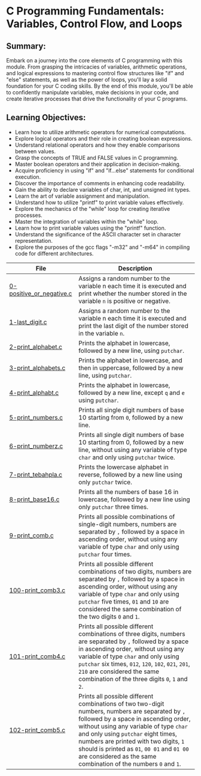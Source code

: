 # C Programming Fundamentals: Variables, Control Flow, and Loops

## Summary:
Embark on a journey into the core elements of C programming with this module. From grasping the intricacies of variables, arithmetic operations, and logical expressions to mastering control flow structures like "if" and "else" statements, as well as the power of loops, you'll lay a solid foundation for your C coding skills. By the end of this module, you'll be able to confidently manipulate variables, make decisions in your code, and create iterative processes that drive the functionality of your C programs.

## Learning Objectives:

* Learn how to utilize arithmetic operators for numerical computations.
* Explore logical operators and their role in creating boolean expressions.
* Understand relational operators and how they enable comparisons between values.
* Grasp the concepts of TRUE and FALSE values in C programming.
* Master boolean operators and their application in decision-making.
* Acquire proficiency in using "if" and "if...else" statements for conditional execution.
* Discover the importance of comments in enhancing code readability.
* Gain the ability to declare variables of char, int, and unsigned int types.
* Learn the art of variable assignment and manipulation.
* Understand how to utilize "printf" to print variable values effectively.
* Explore the mechanics of the "while" loop for creating iterative processes.
* Master the integration of variables within the "while" loop.
* Learn how to print variable values using the "printf" function.
* Understand the significance of the ASCII character set in character representation.
* Explore the purposes of the gcc flags "-m32" and "-m64" in compiling code for different architectures.

| File      | Description |
|-----------|-----|
| [0-positive_or_negative.c](https://github.com/blackpearlRZ/alx-low_level_programming/blob/master/0x01-variables_if_else_while/0-positive_or_negative.c)     | Assigns a random number to the variable n each time it is executed and print whether the number stored in the variable ``n`` is positive or negative.  |
| [1-last_digit.c](https://github.com/blackpearlRZ/alx-low_level_programming/blob/master/0x01-variables_if_else_while/1-last_digit.c)      | Assigns a random number to the variable n each time it is executed and print the last digit of the number stored in the variable ``n``.  |
| [2-print_alphabet.c](https://github.com/blackpearlRZ/alx-low_level_programming/blob/master/0x01-variables_if_else_while/2-print_alphabet.c)     | Prints the alphabet in lowercase, followed by a new line, using ``putchar``.  |
| [3-print_alphabets.c](https://github.com/blackpearlRZ/alx-low_level_programming/blob/master/0x01-variables_if_else_while/3-print_alphabets.c)     | Prints the alphabet in lowercase, and then in uppercase, followed by a new line, using ``putchar``. |
| [4-print_alphabt.c](https://github.com/blackpearlRZ/alx-low_level_programming/blob/master/0x01-variables_if_else_while/4-print_alphabt.c)      | Prints the alphabet in lowercase, followed by a new line, except ``q`` and ``e`` using ``putchar``.  |
| [5-print_numbers.c](https://github.com/blackpearlRZ/alx-low_level_programming/blob/master/0x01-variables_if_else_while/5-print_numbers.c)     | Prints all single digit numbers of base 10 starting from ``0``, followed by a new line.  |
| [6-print_numberz.c](https://github.com/blackpearlRZ/alx-low_level_programming/blob/master/0x01-variables_if_else_while/6-print_numberz.c)     | Prints all single digit numbers of base 10 starting from 0, followed by a new line, without using any variable of type ``char`` and only using ``putchar`` twice.  |
| [7-print_tebahpla.c](https://github.com/blackpearlRZ/alx-low_level_programming/blob/master/0x01-variables_if_else_while/7-print_tebahpla.c)     | Prints the lowercase alphabet in reverse, followed by a new line using only ``putchar`` twice.  |
| [8-print_base16.c](https://github.com/blackpearlRZ/alx-low_level_programming/blob/master/0x01-variables_if_else_while/8-print_base16.c)      | Prints all the numbers of base 16 in lowercase, followed by a new line using only ``putchar`` three times.  |
| [9-print_comb.c](https://github.com/blackpearlRZ/alx-low_level_programming/blob/master/0x01-variables_if_else_while/9-print_comb.c)      | Prints all possible combinations of single-digit numbers, numbers are separated by ``,`` followed by a space in ascending order, without using any variable of type ``char`` and only using ``putchar`` four times.  |
| [100-print_comb3.c](https://github.com/blackpearlRZ/alx-low_level_programming/blob/master/0x01-variables_if_else_while/100-print_comb3.c)       | Prints all possible different combinations of two digits, numbers are separated by ``,`` followed by a space in ascending order, without using any variable of type ``char`` and only using ``putchar`` five times, ``01`` and ``10`` are considered the same combination of the two digits ``0`` and ``1``.   |
| [101-print_comb4.c](https://github.com/blackpearlRZ/alx-low_level_programming/blob/master/0x01-variables_if_else_while/101-print_comb4.c)      | Prints all possible different combinations of three digits, numbers are separated by ``,`` followed by a space in ascending order, without using any variable of type ``char`` and only using ``putchar`` six times, ``012``, ``120``, ``102``, ``021``, ``201``, ``210`` are considered the same combination of the three digits ``0``, ``1`` and ``2``.  |
| [102-print_comb5.c](https://github.com/blackpearlRZ/alx-low_level_programming/blob/master/0x01-variables_if_else_while/102-print_comb5.c)      | Prints all possible different combinations of two two-digit numbers, numbers are separated by ``,`` followed by a space in ascending order, without using any variable of type ``char`` and only using ``putchar`` eight times, numbers are printed with two digits, ``1`` should is printed as ``01``, ``00 01`` and ``01 00`` are considered as the same combination of the numbers ``0`` and ``1``. |
